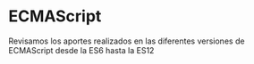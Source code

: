 # ECMAScript
Revisamos los aportes realizados en las diferentes versiones de ECMAScript desde la ES6 hasta la ES12
